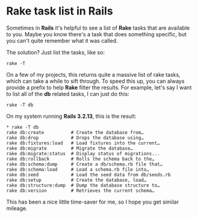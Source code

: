 
# Rake task list in Rails

Sometimes in **Rails** it's helpful to see a list of **Rake** tasks that are
available to you.  Maybe you know there's a task that does something specific, but you can't quite remember what it was called.  

The solution?  Just list the tasks, like so:

    rake -T

On a few of my projects, this returns quite a massive list of rake tasks, which
can take a while to sift through.  To speed this up, you can always provide a
prefix to help **Rake** filter the results.  For example, let's say I want to
list all of the **db** related tasks, I can just do this:

    rake -T db

On my system running **Rails 3.2.13**, this is the result:

    * rake -T db
    rake db:create          # Create the database from…
    rake db:drop            # Drops the database using…
    rake db:fixtures:load   # Load fixtures into the current…
    rake db:migrate         # Migrate the database…
    rake db:migrate:status  # Display status of migrations...
    rake db:rollback        # Rolls the schema back to the…
    rake db:schema:dump     # Create a db/schema.rb file that…
    rake db:schema:load     # Load a schema.rb file into…
    rake db:seed            # Load the seed data from db/seeds.rb
    rake db:setup           # Create the database, load…
    rake db:structure:dump  # Dump the database structure to…
    rake db:version         # Retrieves the current schema… 
    
This has been a nice little time-saver for me, so I hope you get similar mileage.
